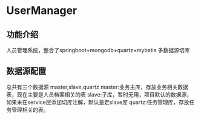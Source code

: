 # UserManager

## 功能介绍

人员管理系统，整合了springboot+mongodb+quartz+mybatis 多数据源切库

## 数据源配置

总共有三个数据源 master,slave,quartz
master:业务主库，存放业务相关数据表，现在主要是人员档案相关的表
slave:子库，暂时无用，项目默认的数据源，如果未在service层添加切库注解，默认是走slave库
quartz:任务管理库，存放任务管理相关的表。
